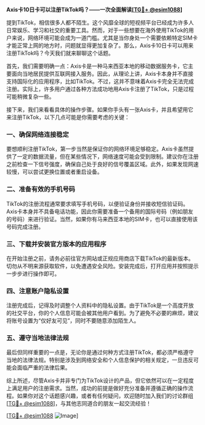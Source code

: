 **Axis卡10日卡可以注册TikTok吗？——一次全面解读[[TG💪+ @esim1088](https://t.me/s/esim1088)]**

提到TikTok，相信很多人都不陌生。这个风靡全球的短视频平台已经成为许多人日常娱乐、学习和社交的重要工具。然而，对于一些想要在海外使用TikTok的用户来说，网络环境可能会成为一道门槛。尤其是当你身处一个需要依赖特定SIM卡才能正常上网的地方时，问题就显得更加复杂了。那么，Axis卡10日卡可以用来注册TikTok吗？今天我们就来聊聊这个话题。

首先，我们需要明确一点：Axis卡是一种马来西亚本地的移动数据服务卡，它主要面向当地居民提供互联网接入服务。因此，从理论上讲，Axis卡本身并不直接支持国际化的应用程序，比如TikTok。不过，这并不意味着Axis卡完全无法完成注册。实际上，许多用户通过各种方法成功地用Axis卡注册了TikTok，只是过程可能稍微复杂一些。

接下来，我们来看看具体的操作步骤。如果你手头有一张Axis卡，并且希望用它来注册TikTok，以下几点可能是你需要考虑的关键：

### 一、确保网络连接稳定
要想顺利注册TikTok，第一步当然是保证你的网络环境足够稳定。Axis卡虽然提供了一定的数据流量，但在某些情况下，网络速度可能会受到限制。建议你在注册之前检查一下信号强度，确保自己处于良好的信号覆盖区域。此外，如果发现网速较慢，可以尝试更换位置或者重启设备。

### 二、准备有效的手机号码
TikTok的注册流程通常要求填写手机号码，以便验证身份并接收短信验证码。Axis卡本身并不具备电话功能，因此你需要准备一个备用的国际号码（例如朋友的号码）来进行验证。当然，如果你有马来西亚本地的SIM卡，也可以直接使用该号码完成注册。

### 三、下载并安装官方版本的应用程序
在开始注册之前，请务必前往官方网站或正规应用商店下载TikTok的最新版本。切勿从不明来源获取软件，以免遭遇安全风险。安装完成后，打开应用并按照提示一步步进行操作即可。

### 四、注意账户隐私设置
注册完成后，记得及时调整个人资料中的隐私设置。由于TikTok是一个高度开放的社交平台，你的个人信息可能会被其他用户看到。为了避免不必要的麻烦，建议将账号设置为“仅好友可见”，同时不要随意添加陌生人。

### 五、遵守当地法律法规
最后但同样重要的一点是，无论你是通过何种方式注册TikTok，都必须严格遵守当地的法律法规。特别是涉及到网络安全和个人信息保护的相关规定，一旦违反可能会面临严重的法律后果。

综上所述，尽管Axis卡并非专门为TikTok设计的产品，但它依然可以在一定程度上满足用户的注册需求。当然，成功的前提是做好充分准备并遵循正确的操作流程。如果你对这个话题感兴趣，或者有任何疑问，欢迎随时加入我们的讨论群组[[TG💪+ @esim1088](https://t.me/s/esim1088)]，与其他志同道合的朋友一起交流经验！

[[TG💪+ @esim1088](https://t.me/s/esim1088) ![Image](https://i.postimg.cc/4NQfJmqS/Snipaste-2025-05-13-00-14-12.png)]